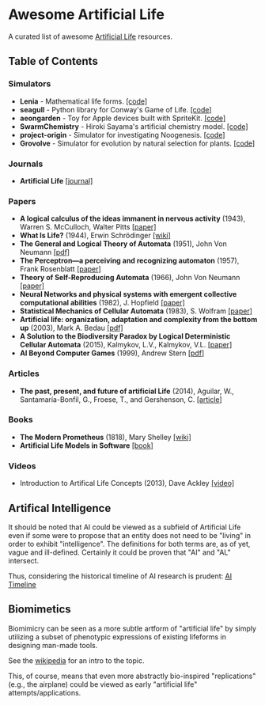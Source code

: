 # Awesome Artificial Life
A curated list of awesome [Artificial Life](https://en.wikipedia.org/wiki/Artificial_life) resources.

## Table of Contents

### Simulators
- **Lenia** - Mathematical life forms. [[code]](https://github.com/Chakazul/Lenia)
- **seagull** - Python library for Conway's Game of Life. [[code]](https://github.com/ljvmiranda921/seagull)
- **aeongarden** - Toy for Apple devices built with SpriteKit. [[code]](https://github.com/amiantos/aeongarden)
- **SwarmChemistry** - Hiroki Sayama's artificial chemistry model. [[code]](https://github.com/mitsuyoshi-yamazaki/SwarmChemistry)
- **project-origin** - Simulator for investigating Noogenesis. [[code]](https://github.com/kourgeorge/project-origin)
- **Grovolve** - Simulator for evolution by natural selection for plants. [[code]](https://github.com/rrwick/Grovolve)

### Journals
- **Artificial Life** [[journal]](https://www.mitpressjournals.org/loi/artl)

### Papers

- **A logical calculus of the ideas immanent in nervous activity** (1943), Warren S. McCulloch, Walter Pitts [[paper]](https://www.cambridge.org/core/journals/journal-of-symbolic-logic/article/abs/warren-s-mcculloch-and-walter-pitts-a-logical-calculus-of-the-ideas-immanent-in-nervous-activity-bulletin-of-mathematical-biophysics-vol-5-1943-pp-115133/7DFDC43EC1E5BD05E9DA85E1C41A01BD)
- **What Is Life?** (1944), Erwin Schrödinger [[wiki]](https://en.wikipedia.org/wiki/What_Is_Life%3F)
- **The General and Logical Theory of Automata** (1951), John Von Neumann [[pdf]](https://www.cs.ucf.edu/~dcm/Teaching/COP5611Spring2010/vonNeumannSelfReproducingAutomata.pdf)
- **The Perceptron—a perceiving and recognizing automaton** (1957), Frank Rosenblatt [[paper]](https://blogs.umass.edu/brain-wars/1957-the-birth-of-cognitive-science/the-perceptron-a-perceiving-and-recognizing-automaton/)
- **Theory of Self-Reproducing Automata** (1966), John Von Neumann [[paper]](https://dl.acm.org/doi/book/10.5555/1102024)
- **Neural Networks and physical systems with emergent collective computational abilities** (1982), J. Hopfield [[paper]](https://www.ncbi.nlm.nih.gov/pmc/articles/PMC346238/)
- **Statistical Mechanics of Cellular Automata** (1983), S. Wolfram [[paper]](https://journals.aps.org/rmp/abstract/10.1103/RevModPhys.55.601)
- **Artificial life: organization, adaptation and complexity from the bottom up** (2003), Mark A. Bedau [[pdf]](https://people.reed.edu/~mab/publications/papers/BedauTICS03.pdf)
- **A Solution to the Biodiversity Paradox by Logical Deterministic Cellular Automata** (2015), Kalmykov, L.V., Kalmykov, V.L. [[paper]](https://link.springer.com/article/10.1007%2Fs10441-015-9257-9#citeas)
- **AI Beyond Computer Games** (1999), Andrew Stern [[pdf]](https://www.aaai.org/Papers/Symposia/Spring/1999/SS-99-02/SS99-02-017.pdf)

### Articles
- **The past, present, and future of artificial Life** (2014), Aguilar, W., Santamaría-Bonfil, G., Froese, T., and Gershenson, C. [[article]](https://www.frontiersin.org/articles/10.3389/frobt.2014.00008/full)


### Books
- **The Modern Prometheus** (1818), Mary Shelley [[wiki]](https://en.wikipedia.org/wiki/Frankenstein)
- **Artificial Life Models in Software** [[book]](https://www.springer.com/gp/book/9781848822849)

### Videos

- Introduction to Artifical Life Concepts (2013), Dave Ackley [[video]](https://www.youtube.com/watch?v=YJRRu4dJnTI)

## Artifical Intelligence

It should be noted that AI could be viewed as a subfield of Artificial Life even if some were to propose that an entity does not need to be "living" in order to exhibit "intelligence". The definitions for both terms are, as of yet, vague and ill-defined. Certainly it could be proven that "AI" and "AL" intersect.

Thus, considering the historical timeline of AI research is prudent: [AI Timeline](https://en.wikipedia.org/wiki/Timeline_of_artificial_intelligence)

## Biomimetics

Biomimicry can be seen as a more subtle artform of "artificial life" by simply utilizing a subset of phenotypic expressions of existing lifeforms in designing man-made tools.

See the [wikipedia](https://en.wikipedia.org/wiki/Biomimicry) for an intro to the topic.

This, of course, means that even more abstractly bio-inspired "replications" (e.g., the airplane) could be viewed as early "artificial life" attempts/applications.
